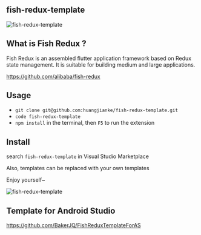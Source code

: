 ## fish-redux-template

![fish-redux-template](https://raw.githubusercontent.com/huangjianke/fish-redux-template/master/images/logo.png)

## What is Fish Redux ?
Fish Redux is an assembled flutter application framework based on Redux state management. It is suitable for building medium and large applications.

https://github.com/alibaba/fish-redux

## Usage

- `git clone git@github.com:huangjianke/fish-redux-template.git`
- `code fish-redux-template`
- `npm install` in the terminal, then `F5` to run the extension

## Install

search `fish-redux-template` in Visual Studio Marketplace 

Also, templates can be replaced with your own templates

Enjoy yourself~

![fish-redux-template](https://raw.githubusercontent.com/huangjianke/fish-redux-template/master/images/fish-redux-template.png)

## Template for Android Studio

https://github.com/BakerJQ/FishReduxTemplateForAS
